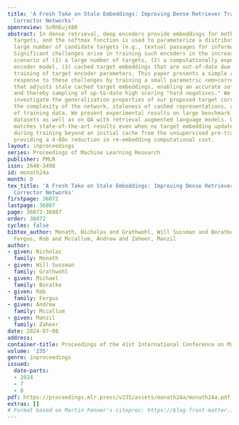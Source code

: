 ```yaml
---
title: 'A Fresh Take on Stale Embeddings: Improving Dense Retriever Training with
  Corrector Networks'
openreview: ScRhEuj480
abstract: In dense retrieval, deep encoders provide embeddings for both inputs and
  targets, and the softmax function is used to parameterize a distribution over a
  large number of candidate targets (e.g., textual passages for information retrieval).
  Significant challenges arise in training such encoders in the increasingly prevalent
  scenario of (1) a large number of targets, (2) a computationally expensive target
  encoder model, (3) cached target embeddings that are out-of-date due to ongoing
  training of target encoder parameters. This paper presents a simple and highly scalable
  response to these challenges by training a small parametric <em>corrector network</em>
  that adjusts stale cached target embeddings, enabling an accurate softmax approximation
  and thereby sampling of up-to-date high scoring "hard negatives." We theoretically
  investigate the generalization properties of our proposed target corrector, relating
  the complexity of the network, staleness of cached representations, and the amount
  of training data. We present experimental results on large benchmark dense retrieval
  datasets as well as on QA with retrieval augmented language models. Our approach
  matches state-of-the-art results even when no target embedding updates are made
  during training beyond an initial cache from the unsupervised pre-trained model,
  providing a 4-80x reduction in re-embedding computational cost.
layout: inproceedings
series: Proceedings of Machine Learning Research
publisher: PMLR
issn: 2640-3498
id: monath24a
month: 0
tex_title: 'A Fresh Take on Stale Embeddings: Improving Dense Retriever Training with
  Corrector Networks'
firstpage: 36072
lastpage: 36087
page: 36072-36087
order: 36072
cycles: false
bibtex_author: Monath, Nicholas and Grathwohl, Will Sussman and Boratko, Michael and
  Fergus, Rob and Mccallum, Andrew and Zaheer, Manzil
author:
- given: Nicholas
  family: Monath
- given: Will Sussman
  family: Grathwohl
- given: Michael
  family: Boratko
- given: Rob
  family: Fergus
- given: Andrew
  family: Mccallum
- given: Manzil
  family: Zaheer
date: 2024-07-08
address:
container-title: Proceedings of the 41st International Conference on Machine Learning
volume: '235'
genre: inproceedings
issued:
  date-parts:
  - 2024
  - 7
  - 8
pdf: https://proceedings.mlr.press/v235/assets/monath24a/monath24a.pdf
extras: []
# Format based on Martin Fenner's citeproc: https://blog.front-matter.io/posts/citeproc-yaml-for-bibliographies/
---
```

